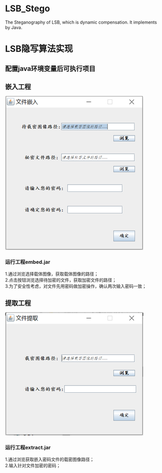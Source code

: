 # LSB_Stego
The Steganography of LSB, which is dynamic compensation.
It implements by Java.

# LSB隐写算法实现
## 配置java环境变量后可执行项目
## 嵌入工程
![](https://github.com/YMilton/LSB_Stego/blob/master/imgs/嵌入.png)<br>

### 运行工程embed.jar
1.通过浏览选择载体图像，获取载体图像的路径；<br>
2.点击按钮浏览选择待加密的文件，获取加密文件的路径；<br>
3.为了安全性考虑，对文件先用密码做加密操作，确认两次输入密码一致；<br>
## 提取工程
![](https://github.com/YMilton/LSB_Stego/blob/master/imgs/提取.png)<br>

### 运行工程extract.jar
1.通过浏览获取嵌入密码文件的载密图像路径；<br>
2.输入针对文件加密的密码；<br>

